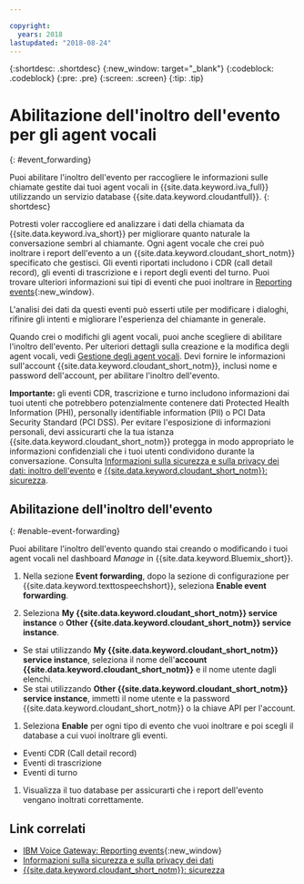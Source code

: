 ```yaml
---

copyright:
  years: 2018
lastupdated: "2018-08-24"
---
```


{:shortdesc: .shortdesc}
{:new_window: target="_blank"}
{:codeblock: .codeblock}
{:pre: .pre}
{:screen: .screen}
{:tip: .tip}


# Abilitazione dell'inoltro dell'evento per gli agent vocali
{: #event_forwarding}

Puoi abilitare l'inoltro dell'evento per raccogliere le informazioni sulle chiamate gestite dai tuoi agent vocali in {{site.data.keyword.iva_full}} utilizzando un servizio database {{site.data.keyword.cloudantfull}}.
{: shortdesc}

Potresti voler raccogliere ed analizzare i dati della chiamata da {{site.data.keyword.iva_short}} per migliorare quanto naturale la conversazione sembri al chiamante. Ogni agent vocale che crei può inoltrare i report dell'evento a un {{site.data.keyword.cloudant_short_notm}} specificato che gestisci. Gli eventi riportati includono i CDR (call detail record), gli eventi di trascrizione e i report degli eventi del turno. Puoi trovare ulteriori informazioni sui tipi di eventi che puoi inoltrare in [Reporting events](https://www.ibm.com/support/knowledgecenter/SS4U29/reporting.html){:new_window}.

L'analisi dei dati da questi eventi può esserti utile per modificare i dialoghi, rifinire gli intenti e migliorare l'esperienza del chiamante in generale.

Quando crei o modifichi gli agent vocali, puoi anche scegliere di abilitare l'inoltro dell'evento. Per ulteriori dettagli sulla creazione e la modifica degli agent vocali, vedi [Gestione degli agent vocali](managing.html). Devi fornire le informazioni sull'account {{site.data.keyword.cloudant_short_notm}}, inclusi nome e password dell'account, per abilitare l'inoltro dell'evento.

**Importante:** gli eventi CDR, trascrizione e turno includono informazioni dai tuoi utenti che potrebbero potenzialmente contenere dati Protected Health Information (PHI), personally identifiable information (PII) o PCI Data Security Standard (PCI DSS). Per evitare l'esposizione di informazioni personali, devi assicurarti che la tua istanza {{site.data.keyword.cloudant_short_notm}} protegga in modo appropriato le informazioni confidenziali che i tuoi utenti condividono durante la conversazione. Consulta [Informazioni sulla sicurezza e sulla privacy dei dati: inoltro dell'evento](infosec.html#event_forwarding) e [{{site.data.keyword.cloudant_short_notm}}: sicurezza](../Cloudant/offerings/security.html#security).


## Abilitazione dell'inoltro dell'evento
{: #enable-event-forwarding}

Puoi abilitare l'inoltro dell'evento quando stai creando o modificando i tuoi agent vocali nel dashboard _Manage_ in {{site.data.keyword.Bluemix_short}}.

1. Nella sezione **Event forwarding**, dopo la sezione di configurazione per {{site.data.keyword.texttospeechshort}}, seleziona **Enable event forwarding**.

1. Seleziona **My {{site.data.keyword.cloudant_short_notm}} service instance** o **Other {{site.data.keyword.cloudant_short_notm}} service instance**.
  * Se stai utilizzando **My {{site.data.keyword.cloudant_short_notm}} service instance**, seleziona il nome dell'**account {{site.data.keyword.cloudant_short_notm}}** e il nome utente dagli elenchi.
  * Se stai utilizzando **Other {{site.data.keyword.cloudant_short_notm}} service instance**, immetti il nome utente e la password {{site.data.keyword.cloudant_short_notm}} o la chiave API per l'account.

1. Seleziona **Enable** per ogni tipo di evento che vuoi inoltrare e poi scegli il database a cui vuoi inoltrare gli eventi.
  * Eventi CDR (Call detail record)
  * Eventi di trascrizione
  * Eventi di turno

1. Visualizza il tuo database per assicurarti che i report dell'evento vengano inoltrati correttamente.

## Link correlati
* [IBM Voice Gateway: Reporting events](https://www.ibm.com/support/knowledgecenter/SS4U29/reporting.html){:new_window}
* [Informazioni sulla sicurezza e sulla privacy dei dati](infosec.html)
* [{{site.data.keyword.cloudant_short_notm}}: sicurezza](../Cloudant/offerings/security.html#security)
